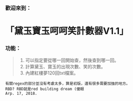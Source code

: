 ### 歡迎來到： 
# 「黛玉寶玉呵呵笑計數器V1.1」

### 功能：
> 1. 可以指定要從哪一回開始查，然後查到哪一回。
> 2. 計算黛玉、寶玉的出現次數、笑的次數。
> 3. 內建紅樓夢120回txt檔案。

    有關regex的部分並沒有考慮太多，算是初版，還有很多需要加強的地方。
    RBD? RBD就是red building dream (傻眼
    Arp. 17, 2018.